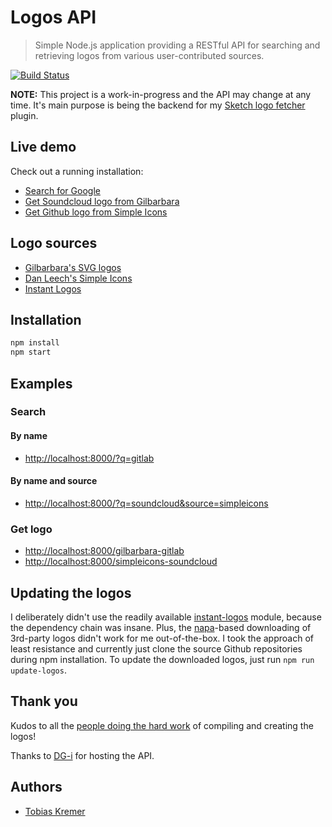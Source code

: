 # Logos API

> Simple Node.js application providing a RESTful API for searching and retrieving
> logos from various user-contributed sources.

[![Build Status](https://travis-ci.org/soulchild/logos-api.svg?branch=master)](https://travis-ci.org/soulchild/logos-api)

**NOTE:** This project is a work-in-progress and the API may change at any time.
It's main purpose is being the backend for my
[Sketch logo fetcher](https://github.com/soulchild/sketch-logo-fetcher) plugin.

## Live demo

Check out a running installation:

- [Search for Google](http://logos-api.funkreich.de/?q=google)
- [Get Soundcloud logo from Gilbarbara](http://logos-api.funkreich.de/gilbarbara-soundcloud)
- [Get Github logo from Simple Icons](http://logos-api.funkreich.de/simpleicons-github)

## Logo sources

  * [Gilbarbara's SVG logos](https://github.com/gilbarbara/logos)
  * [Dan Leech's Simple Icons](https://github.com/danleech/simple-icons)
  * [Instant Logos](https://github.com/kogg/instant-logos)

## Installation

```bash
npm install
npm start
```

## Examples

### Search

#### By name

- [http://localhost:8000/?q=gitlab](http://localhost:8000/?q=gitlab)

#### By name and source

- [http://localhost:8000/?q=soundcloud&source=simpleicons](http://localhost:8000/?q=soundcloud&source=simpleicons)

### Get logo

- [http://localhost:8000/gilbarbara-gitlab](http://localhost:8000/gilbarbara-gitlab)
- [http://localhost:8000/simpleicons-soundcloud](http://localhost:8000/simpleicons-soundcloud)

## Updating the logos

I deliberately didn't use the readily available [instant-logos](https://github.com/kogg/instant-logos) module, because the dependency chain was insane. Plus, the [napa](https://www.npmjs.com/package/napa)-based downloading of 3rd-party logos didn't work for me out-of-the-box. I took the approach of least resistance and currently just clone the source Github repositories during npm installation. To update the downloaded logos, just run `npm run update-logos`.

## Thank you

Kudos to all the [people doing the hard work](#logo-sources) of compiling and creating the logos!

Thanks to [DG-i](https://www.dg-i.net) for hosting the API.

## Authors

- [Tobias Kremer](https://github.com/soulchild)

